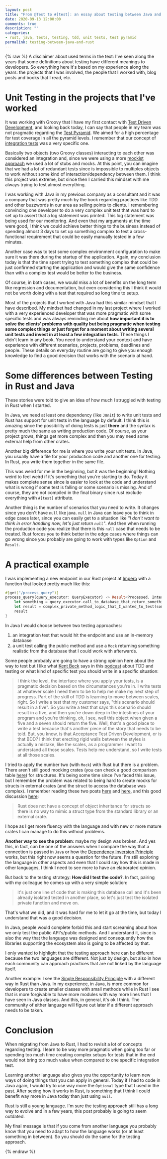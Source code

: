```yaml
---
layout: post
title: "From @Test to #[test]: an essay about testing between Java and Rust"
date: 2020-09-13 12:00:00 
comments: true
description: ""
categories:
- rust, java, tests, testing, tdd, unit tests, test pyramid
permalink: testing-between-java-and-rust
---
```

{% raw %}
A disclaimer about used terms in the text: I've seen along the years that some definitions about testing have different meanings to developers. So everything here it's based on my experience along the years: the projects that I was involved, the people that I worked with, blog posts and books that I read, etc. 

# Unit Testing in the projects that I've worked

It was working with Groovy that I have my first contact with [Test Driven Development](https://www.goodreads.com/book/show/387190.Test_Driven_Development), and looking back today, I can say that people in my team was not pragmatic regarding the [Test Pyramid](https://martinfowler.com/articles/practical-test-pyramid.html). We aimed for a high percentage for test coverage in all the pyramid levels. I remember that our concept of [integration tests](https://martinfowler.com/bliki/IntegrationTest.html) was a very specific one.

Basically two objects (two Groovy classes) interacting to each other was considered an integration and, since we were using a more [mockist approach](https://martinfowler.com/articles/mocksArentStubs.html) we used a lot of stubs and mocks. At this point, you can imagine that we had a lot of redundant tests since is impossible to multiples objects to work without some kind of interaction/dependency between them. I think this project was extreme, but since then I carried this mindset with me always trying to test almost everything. 

I was working with Java in my previous company as a consultant and it was a company that was pretty much by the book regarding practices like TDD and other buzzwords in our area as selling points to clients. I remembering convincing one developer to do a very complex unit test that was hard to set up to assert that a log statement was printed. This log statement was being used for our monitoring. And even that my arguments at the time were good, I think we could achieve better things to the business instead of spending almost 3 days to set up something complex to test a cross-functional requirement that could be easily manually tested in a few minutes.

Another case was to test some complex environment configuration to make sure it was there during the startup of the application. Again, my conclusion today is that the time spent trying to test something complex that could be just confirmed starting the application and would give the same confidence than with a complex test would be better to the business. 

Of course, in both cases, we would miss a lot of benefits on the long term like regression and documentation, but even considering this I think it would not be worth doing with a test that required so long time to setup. 

Most of the projects that I worked with Java had this similar mindset that I have described. My mindset had changed in my last project where I worked with a very experienced developer that was more pragmatic with some specific tests and was always reminding me about **how important it is to solve the clients’ problems with quality but being pragmatic when testing some complex things or just forget for a moment about writing several unit tests and invest in at least a few integration tests**. These things I didn't learn in any book. You need to understand your context and have experience with different scenarios, projects, problems, deadlines and people. These details on everyday routine are going to give you enough knowledge to find a good decision that works with the scenario at hand.

# Some differences between Testing in Rust and Java

These stories were told to give an idea of how much I struggled with testing in Rust when I started.

In Java, we need at least one dependency (like `JUnit`) to write unit tests and Rust has support for unit tests in the language by default. I think this is amazing since the possibility of doing tests is just **there** and the syntax is pretty much the same as writing production code. Of course, as your project grows, things get more complex and then you may need some external help from other crates.

Another big difference for me is where you write your unit tests. In Java, you usually have a file for your production code and another one for testing. In Rust, you write them together in the same file.

This was weird for me in the beginning, but it was the beginning! Nothing weird to feel weird if it's something that you're starting to do. Today it makes complete sense since is easier to look at the code and understand what is wrong if some test is falling or some scenario is missing. And of course, they are not compiled in the final binary since rust exclude everything with `#[test]` attribute.

Another thing is the number of scenarios that you need to write. It changes since you don't have `null` like java. `null` in Java can leave you to think in edge cases later, since you can easily get to a situation like *"I don't want to think in error handling now, let's just return `null`"*. And then when running the production code you realize that there is this `null` case that needs to be treated. Rust forces you to think better in the edge cases where things can go wrong since you probably are going to work with types like `Option` and `Result`.

# A practical example

I was implementing a new endpoint in our Rust project at [Impero](https://impero.com/) with a function that looked pretty much like this:

```rust
#[get("/process_query")]
process_query(query_executor: QueryExecutor) -> Result<Processed, InternalError> {
    let something = query_executor.call_to_database_that_return_something();
    let result = complex_private_method_logic_that_I_wanted_to_test(something);
    result
}
```

In Java I would choose between two testing approaches: 
1. an integration test that would hit the endpoint and use an in-memory database
2. a unit test calling the public method and use a `Mock` returning something realistic from the database that I could work with afterwards. 

Some people probably are going to have a strong opinion here about the way to test but I like what [Kent Beck](https://en.wikipedia.org/wiki/Kent_Beck) says in this [podcast](https://pythontesting.net/transcripts/transcript-epsiode-23-lessons-testing-tdd-kent-beck/) about TDD and testing or what kind of specific test you should write in a specific situation:

>I think the level, the interface where you apply your tests, is a pragmatic decision based on the circumstances you're in. I write tests at whatever scale I need them to be to help me make my next step of progress. Part of the skill of TDD is learning to move between scales, right. So I write a test that my customer says, "this scenario should result in a five". So you write a test that says this scenario should result in a five, and then you're down deep in the intestines of your program and you're thinking, oh, I see, well this object when given a five and a seven should return the five. Well, that's a good place to write a test because that's another piece of the story that needs to be told. But, you know, is that Acceptance Test Driven Development, or is that BDD? I think that erecting rigid walls between the styles is actually a mistake, like the scales, as a programmer I want to understand all those scales. Tests help me understand, so I write tests at all those scales.

I tried to apply the number two (with `Mock`) with Rust but there is a problem. There aren't still good mocking crates (you can check a good comparison table [here](https://asomers.github.io/mock_shootout)) for structures. It's being some time since I've faced this issue, but I remember the problem was related to being hard to create mocks for structs in external crates (and the struct to access the database was complex). I remember reading these two posts [here](https://klau.si/blog/mocking-in-rust-with-conditional-compilation/) and [here](https://tech.labs.oliverwyman.com/blog/2018/05/21/on-mocking-rust/), and this good discussion [here](https://www.reddit.com/r/rust/comments/d2puv7/how_to_mock_calls_to_databases/):

> Rust does not have a concept of object inheritance for structs so there is no way to mimic a struct type from the standard library or an external crate.

I hope as I get more fluency with the language and with new or more mature crates I can manage to do this without problems. 

**Another way to see the problem**: maybe my design was broken. And yes this, in fact, can be one of the answers when I compare the way that a connection is passed in `Java` or how the [Dependency Inversion Principle](https://en.wikipedia.org/wiki/Dependency_inversion_principle) works, but this right now seems a question for the future. I'm still exploring the language in other aspects and even that I could say how this is made in other languages, I think I need to see more to have an elaborated opinion.

But back to the testing strategy: **How did I test the code?**. In fact, pairing with my colleague he comes up with a very simple solution: 

>it's just one line of code that is making this database call and it's been already isolated tested in another place, so let's just test the isolated private function and move on. 

That's what we did, and it was hard for me to let it go at the time, but today I understand that was a good decision.

In Java, people would complete forbid this and start screaming about how we only test the public API's/public methods. And I understand it, since is also the way that the language was designed and consequently how the libraries supporting the ecosystem also is going to be affected by that.

I only wanted to highlight that the testing approach here can be different because the two languages are different. Not just by design, but also in how each community can approach practices that are not linked by the language itself. 

Another example: I see the [Single Responsibility Principle](https://en.wikipedia.org/wiki/SOLID) with a different way in Rust than Java. In my experience, in Java, is more common for developers to create smaller classes with small methods while in Rust I see that is more forgivable to have more modules with way more lines that I have seen in Java classes. And this, in general, it's ok I think. The community of either language will figure out later if a different approach needs to be taken.

# Conclusion

When migrating from Java to Rust, I had to revisit a lot of concepts regarding testing. I learn to be way more pragmatic when going too far or spending too much time creating complex setups for tests that in the end would not bring too much value when compared to one specific integration test.

Learning another language also gives you the opportunity to learn new ways of doing things that you can apply in general. Today if I had to code in Java again, I would try to use way more the `Optional` type that I used in the past. After seeing how it works in Rust, is something that I think I could benefit way more in Java today than just using `null`.

Rust is still a young language. I'm sure the testing approach still has a long way to evolve and in a few years, this post probably is going to seem outdated.

My final message is that if you come from another language you probably know that you need to adapt to how the language works (or at least something in between). So you should do the same for the testing approach.



{% endraw %}
